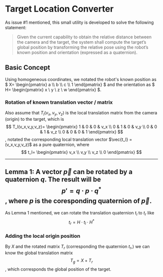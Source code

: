 # Target Location Converter

As issue #1 mentioned, this small utility is developed to solve the following statement:

> Given the current capability to obtain the relative distance between the camera and the target, the system shall compute the target’s global position by transforming the relative pose using the robot’s known position and orientation (expressed as a quaternion).

## Basic Concept

Using homogeneous coordinates, we notated the robot's known position as $`
X= \begin{pmatrix}
a \\
b \\
c \\
1
\end{pmatrix}
`$
and the orientation as $
H= \begin{pmatrix}
x \\
y \\
z \\
w
\end{pmatrix}
$. 

### Rotation of known translation vector / matrix
Also assume that $T_l(v_x,v_y,v_z)$ is the local translation matrix from the camera (origin) to the target, which is 
$$
T_l(v_x,v_y,v_z)=
\begin{pmatrix}
1 & 0 & 0 & v_x \\
0 & 1 & 0 & v_y \\
0 & 0 & 1 & v_z \\
0 & 0 & 0 & 1
\end{pmatrix}
$$
, notated the corresponding local translation vector $\vec{t_l} = (v_x,v_y,v_z)$ as a pure quaternion, where
$$
t_l=
\begin{pmatrix}
v_x \\
v_y \\
v_z \\
0
\end{pmatrix}
$$

---
**Lemma 1**: A vector $\vec{p}$ can be rotated by a quaternion $q$. The result will be
$$
p'= q \cdot p \cdot q^*
$$
, where $p$ is the coresponding quaternion of $\vec{p}$.
---

As Lemma 1 mentioned, we can rotate the translation quaternion $t_l$ to $t_r$ like
$$
t_r=H \cdot t_l \cdot H^* 
$$

### Adding the local origin position

By $X$ and the rotated matrix $T_r$ (corresponding the quaternion $t_r$,) we can know the global translation matrix
$$
T_g = X + T_r
$$
, which corresponds the global position of the target.